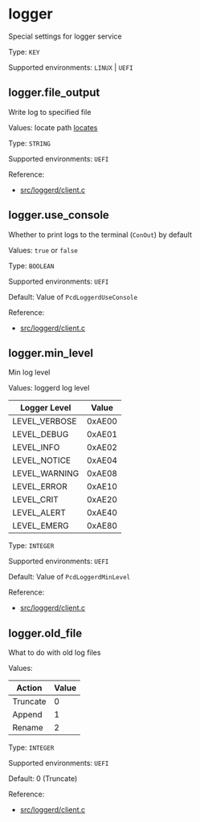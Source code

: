 # logger

Special settings for logger service

Type: `KEY`

Supported environments: `LINUX` | `UEFI`

## logger.file_output

Write log to specified file

Values: locate path [locates](locates.md)

Type: `STRING`

Supported environments: `UEFI`

Reference:
 - [src/loggerd/client.c](../../../src/loggerd/client.c)

## logger.use_console

Whether to print logs to the terminal (`ConOut`) by default

Values: `true` or `false`

Type: `BOOLEAN`

Supported environments: `UEFI`

Default: Value of `PcdLoggerdUseConsole`

Reference:
 - [src/loggerd/client.c](../../../src/loggerd/client.c)

## logger.min_level

Min log level

Values: loggerd log level

| Logger Level  | Value  |
|---------------|--------|
| LEVEL_VERBOSE | 0xAE00 |
| LEVEL_DEBUG   | 0xAE01 |
| LEVEL_INFO    | 0xAE02 |
| LEVEL_NOTICE  | 0xAE04 |
| LEVEL_WARNING | 0xAE08 |
| LEVEL_ERROR   | 0xAE10 |
| LEVEL_CRIT    | 0xAE20 |
| LEVEL_ALERT   | 0xAE40 |
| LEVEL_EMERG   | 0xAE80 |

Type: `INTEGER`

Supported environments: `UEFI`

Default: Value of `PcdLoggerdMinLevel`

Reference:
 - [src/loggerd/client.c](../../../src/loggerd/client.c)

## logger.old_file

What to do with old log files

Values:

| Action   | Value |
|----------|-------|
| Truncate | 0     |
| Append   | 1     |
| Rename   | 2     |

Type: `INTEGER`

Supported environments: `UEFI`

Default: 0 (Truncate)

Reference:
 - [src/loggerd/client.c](../../../src/loggerd/client.c)
